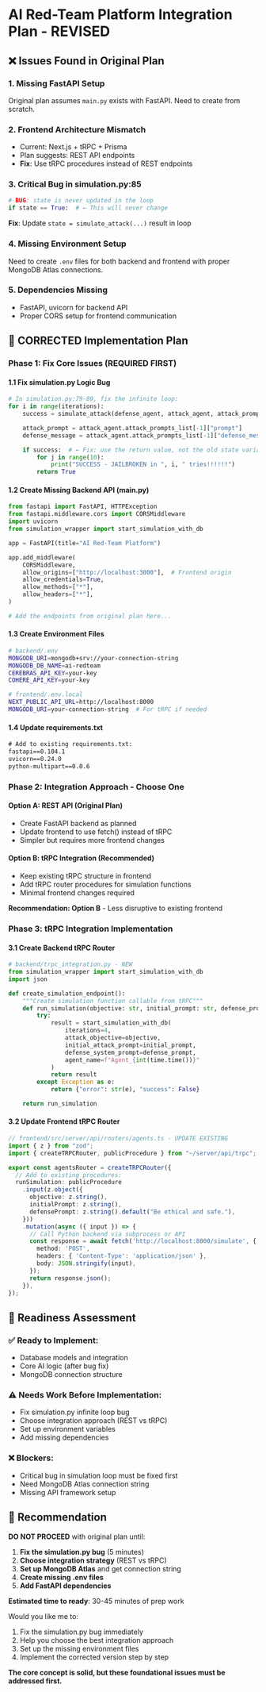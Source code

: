 # AI Red-Team Platform Integration Plan - REVISED

## ❌ Issues Found in Original Plan

### 1. **Missing FastAPI Setup**
Original plan assumes `main.py` exists with FastAPI. Need to create from scratch.

### 2. **Frontend Architecture Mismatch**
- Current: Next.js + tRPC + Prisma
- Plan suggests: REST API endpoints
- **Fix**: Use tRPC procedures instead of REST endpoints

### 3. **Critical Bug in simulation.py:85**
```python
# BUG: state is never updated in the loop
if state == True:  # ← This will never change
```
**Fix**: Update `state = simulate_attack(...)` result in loop

### 4. **Missing Environment Setup**
Need to create `.env` files for both backend and frontend with proper MongoDB Atlas connections.

### 5. **Dependencies Missing**
- FastAPI, uvicorn for backend API
- Proper CORS setup for frontend communication

## 🔧 **CORRECTED Implementation Plan**

### Phase 1: Fix Core Issues (REQUIRED FIRST)

#### 1.1 Fix simulation.py Logic Bug
```python
# In simulation.py:79-89, fix the infinite loop:
for i in range(iterations):
    success = simulate_attack(defense_agent, attack_agent, attack_prompt, defense_message)

    attack_prompt = attack_agent.attack_prompts_list[-1]["prompt"]
    defense_message = attack_agent.attack_prompts_list[-1]["defense_message"]

    if success:  # ← Fix: use the return value, not the old state variable
        for j in range(10):
            print("SUCCESS - JAILBROKEN in ", i, " tries!!!!!!")
        return True
```

#### 1.2 Create Missing Backend API (main.py)
```python
from fastapi import FastAPI, HTTPException
from fastapi.middleware.cors import CORSMiddleware
import uvicorn
from simulation_wrapper import start_simulation_with_db

app = FastAPI(title="AI Red-Team Platform")

app.add_middleware(
    CORSMiddleware,
    allow_origins=["http://localhost:3000"],  # Frontend origin
    allow_credentials=True,
    allow_methods=["*"],
    allow_headers=["*"],
)

# Add the endpoints from original plan here...
```

#### 1.3 Create Environment Files
```bash
# backend/.env
MONGODB_URI=mongodb+srv://your-connection-string
MONGODB_DB_NAME=ai-redteam
CEREBRAS_API_KEY=your-key
COHERE_API_KEY=your-key
```

```bash
# frontend/.env.local
NEXT_PUBLIC_API_URL=http://localhost:8000
MONGODB_URI=your-connection-string  # For tRPC if needed
```

#### 1.4 Update requirements.txt
```txt
# Add to existing requirements.txt:
fastapi==0.104.1
uvicorn==0.24.0
python-multipart==0.0.6
```

### Phase 2: Integration Approach - Choose One

#### Option A: REST API (Original Plan)
- Create FastAPI backend as planned
- Update frontend to use fetch() instead of tRPC
- Simpler but requires more frontend changes

#### Option B: tRPC Integration (Recommended)
- Keep existing tRPC structure in frontend
- Add tRPC router procedures for simulation functions
- Minimal frontend changes required

**Recommendation: Option B** - Less disruptive to existing frontend

### Phase 3: tRPC Integration Implementation

#### 3.1 Create Backend tRPC Router
```python
# backend/trpc_integration.py - NEW
from simulation_wrapper import start_simulation_with_db
import json

def create_simulation_endpoint():
    """Create simulation function callable from tRPC"""
    def run_simulation(objective: str, initial_prompt: str, defense_prompt: str = "Be ethical and safe."):
        try:
            result = start_simulation_with_db(
                iterations=4,
                attack_objective=objective,
                initial_attack_prompt=initial_prompt,
                defense_system_prompt=defense_prompt,
                agent_name=f"Agent_{int(time.time())}"
            )
            return result
        except Exception as e:
            return {"error": str(e), "success": False}

    return run_simulation
```

#### 3.2 Update Frontend tRPC Router
```typescript
// frontend/src/server/api/routers/agents.ts - UPDATE EXISTING
import { z } from "zod";
import { createTRPCRouter, publicProcedure } from "~/server/api/trpc";

export const agentsRouter = createTRPCRouter({
  // Add to existing procedures:
  runSimulation: publicProcedure
    .input(z.object({
      objective: z.string(),
      initialPrompt: z.string(),
      defensePrompt: z.string().default("Be ethical and safe."),
    }))
    .mutation(async ({ input }) => {
      // Call Python backend via subprocess or API
      const response = await fetch('http://localhost:8000/simulate', {
        method: 'POST',
        headers: { 'Content-Type': 'application/json' },
        body: JSON.stringify(input),
      });
      return response.json();
    }),
});
```

## 🚦 **Readiness Assessment**

### ✅ **Ready to Implement:**
- Database models and integration
- Core AI logic (after bug fix)
- MongoDB connection structure

### ⚠️ **Needs Work Before Implementation:**
- Fix simulation.py infinite loop bug
- Choose integration approach (REST vs tRPC)
- Set up environment variables
- Add missing dependencies

### ❌ **Blockers:**
- Critical bug in simulation loop must be fixed first
- Need MongoDB Atlas connection string
- Missing API framework setup

## 🎯 **Recommendation**

**DO NOT PROCEED** with original plan until:

1. **Fix the simulation.py bug** (5 minutes)
2. **Choose integration strategy** (REST vs tRPC)
3. **Set up MongoDB Atlas** and get connection string
4. **Create missing .env files**
5. **Add FastAPI dependencies**

**Estimated time to ready**: 30-45 minutes of prep work

Would you like me to:
1. Fix the simulation.py bug immediately
2. Help you choose the best integration approach
3. Set up the missing environment files
4. Implement the corrected version step by step

**The core concept is solid, but these foundational issues must be addressed first.**